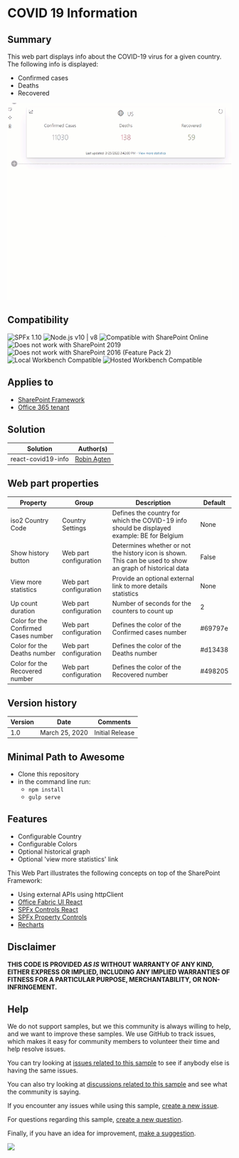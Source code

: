 # COVID 19 Information

## Summary

This web part displays info about the COVID-19 virus for a given country.
The following info is displayed:
 - Confirmed cases
 - Deaths
 - Recovered

![COVID-19 info](./assets/covid-counter.gif)


## Compatibility

![SPFx 1.10](https://img.shields.io/badge/SPFx-1.10.0-green.svg) 
![Node.js v10 | v8](https://img.shields.io/badge/Node.js-v10%20%7C%20v8-green.svg) 
![Compatible with SharePoint Online](https://img.shields.io/badge/SharePoint%20Online-Compatible-green.svg)
![Does not work with SharePoint 2019](https://img.shields.io/badge/SharePoint%20Server%202019-Incompatible-red.svg "SharePoint Server 2019 requires SPFx 1.4.1 or lower")
![Does not work with SharePoint 2016 (Feature Pack 2)](https://img.shields.io/badge/SharePoint%20Server%202016%20(Feature%20Pack%202)-Incompatible-red.svg "SharePoint Server 2016 Feature Pack 2 requires SPFx 1.1")
![Local Workbench Compatible](https://img.shields.io/badge/Local%20Workbench-Compatible-green.svg)
![Hosted Workbench Compatible](https://img.shields.io/badge/Hosted%20Workbench-Compatible-green.svg)


## Applies to

* [SharePoint Framework](https://docs.microsoft.com/sharepoint/dev/spfx/sharepoint-framework-overview)
* [Office 365 tenant](https://docs.microsoft.com/sharepoint/dev/spfx/set-up-your-development-environment)


## Solution

Solution|Author(s)
--------|---------
react-covid19-info | [Robin Agten](https://twitter.com/AgtenRobin)

## Web part properties

| Property                             	| Group                  	| Description                                                                                               	| Default 	|
|--------------------------------------	|------------------------	|-----------------------------------------------------------------------------------------------------------	|---------	|
| iso2 Country Code                    	| Country Settings       	| Defines the country for which the COVID-19 info should be displayed example: BE for Belgium               	| None    	|
| Show history button                  	| Web part configuration 	| Determines whether or not the history icon is shown. This can be used to show an graph of historical data 	| False   	|
| View more statistics                 	| Web part configuration 	| Provide an optional external link to more details statistics                                              	| None    	|
| Up count duration                    	| Web part configuration 	| Number of seconds for the counters to count up                                                            	| 2       	|
| Color for the Confirmed Cases number 	| Web part configuration 	| Defines the color of the Confirmed cases number                                                           	| #69797e 	|
| Color for the Deaths number          	| Web part configuration 	| Defines the color of the Deaths number                                                                    	| #d13438 	|
| Color for the Recovered number       	| Web part configuration 	| Defines the color of the Recovered number                                                                 	| #498205 	|

## Version history

Version|Date|Comments
-------|----|--------
1.0|March 25, 2020|Initial Release

## Minimal Path to Awesome

* Clone this repository
* in the command line run:
  * `npm install`
  * `gulp serve`


## Features

 * Configurable Country
 * Configurable Colors
 * Optional historical graph
 * Optional 'view more statistics' link

This Web Part illustrates the following concepts on top of the SharePoint Framework:

* Using external APIs using httpClient
* [Office Fabric UI React](https://developer.microsoft.com/en-us/fabric#/)
* [SPFx Controls React](https://sharepoint.github.io/sp-dev-fx-controls-react/)
* [SPFx Property Controls](https://sharepoint.github.io/sp-dev-fx-property-controls/)
* [Recharts](http://recharts.org/en-US/)


## Disclaimer

**THIS CODE IS PROVIDED *AS IS* WITHOUT WARRANTY OF ANY KIND, EITHER EXPRESS OR IMPLIED, INCLUDING ANY IMPLIED WARRANTIES OF FITNESS FOR A PARTICULAR PURPOSE, MERCHANTABILITY, OR NON-INFRINGEMENT.**

## Help

We do not support samples, but we this community is always willing to help, and we want to improve these samples. We use GitHub to track issues, which makes it easy for  community members to volunteer their time and help resolve issues.

You can try looking at [issues related to this sample](https://github.com/pnp/sp-dev-fx-webparts/issues?q=label%3Areact-covid19-info) to see if anybody else is having the same issues.

You can also try looking at [discussions related to this sample](https://github.com/pnp/sp-dev-fx-webparts/discussions?discussions_q=label%3Areact-covid19-info) and see what the community is saying.

If you encounter any issues while using this sample, [create a new issue](https://github.com/pnp/sp-dev-fx-webparts/issues/new?assignees=&labels=Needs%3A+Triage+%3Amag%3A%2Ctype%3Abug-suspected&template=bug-report.yml&sample=react-covid19-info&authors=@agtenr&title=react-covid19-info%20-%20).

For questions regarding this sample, [create a new question](https://github.com/pnp/sp-dev-fx-webparts/issues/new?assignees=&labels=Needs%3A+Triage+%3Amag%3A%2Ctype%3Abug-suspected&template=question.yml&sample=react-covid19-info&authors=@agtenr&title=react-covid19-info%20-%20).

Finally, if you have an idea for improvement, [make a suggestion](https://github.com/pnp/sp-dev-fx-webparts/issues/new?assignees=&labels=Needs%3A+Triage+%3Amag%3A%2Ctype%3Abug-suspected&template=suggestion.yml&sample=react-covid19-info&authors=@agtenr&title=react-covid19-info%20-%20).

<img src="https://telemetry.sharepointpnp.com/sp-dev-fx-webparts/samples/react-covid19-info" />

